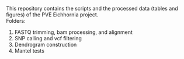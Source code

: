 This repository contains the scripts and the processed data (tables and figures) of the PVE Eichhornia project. <br />
Folders: <br />
1. FASTQ trimming, bam processing, and alignment <br />
2. SNP calling and vcf filtering <br />
3. Dendrogram construction <br />
4. Mantel tests <br />
